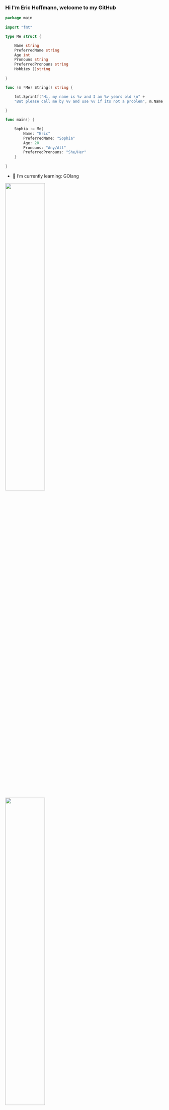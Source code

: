 
### Hi I'm Eric Hoffmann, welcome to my GitHub
<html lang="pt-br">
  <head>
    <meta charset="UTF-8">
    <link rel="stylesheet" href="style.css">
    <link rel="stylesheet" href="style.css">
  </head>
  <body>

``` go
package main
    
import "fmt"

type Me struct {

    Name string
    PreferredName string
    Age int
    Pronouns string
    PreferredPronouns string
    Hobbies []string
    
}

func (m *Me) String() string {

    fmt.Sprintf("Hi, my name is %v and I am %v years old \n" + 
    "But please call me by %v and use %v if its not a problem", m.Name, m.Age, m.PreferredName, m.PreferredPronouns)
    
}

func main() {

    Sophia := Me{
        Name: "Eric"
        PreferredName: "Sophia"
        Age: 20
        Pronouns: "Any/All"
        PreferredPronouns: "She/Her"
    }
    
}
```

- 🌱 I’m currently learning: GOlang 

<a href="https://github.com/anuraghazra/github-readme-stats">
  <img width="50%" align="center" src="https://github-readme-stats.vercel.app/api?username=MintzyG&show_icons=true&theme=midnight-purple&include_all_commits=true&count_private=true">
</a>
<a href="https://github.com/anuraghazra/convoychat">
  <img width="50%" src="https://github-readme-stats.vercel.app/api/top-langs/?username=MintzyG&layout=compact&langs_count=9&theme=midnight-purple">
</a>


<!--
**MintzyG/MintzyG** is a ✨ _special_ ✨ repository because its `README.md` (this file) appears on your GitHub profile.

Here are some ideas to get you started:

- 🔭 I’m currently working on ...
- 👯 I’m looking to collaborate on ...
- 🤔 I’m looking for help with ...
- 💬 Ask me about ...
- 📫 How to reach me: ...
- 😄 Pronouns: ...
- ⚡ Fun fact: ...
-->
  </body>
</html>
